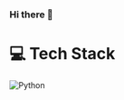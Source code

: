 ### Hi there 👋
# 💻 Tech Stack
![Python](https://img.shields.io/badge/Python-3776AB?style=for-the-badge&logo=python&logoColor=white)
<!--
**Thiago-MM/Thiago-MM** is a ✨ _special_ ✨ repository because its `README.md` (this file) appears on your GitHub profile.

Here are some ideas to get you started:

- 🔭 I’m currently working on ...
- 🌱 I’m currently learning ...
- 👯 I’m looking to collaborate on ...
- 🤔 I’m looking for help with ...
- 💬 Ask me about ...
- 📫 How to reach me: ...
- 😄 Pronouns: ...
- ⚡ Fun fact: ...
-->

